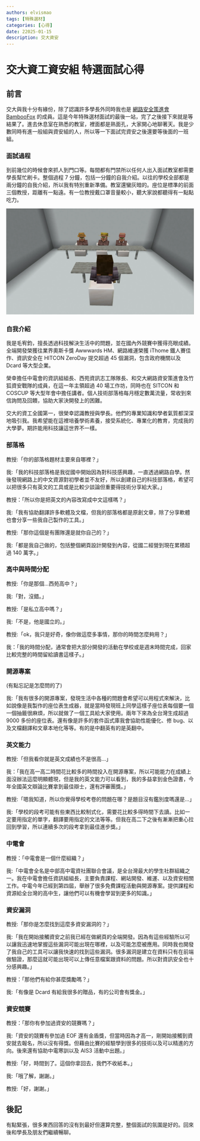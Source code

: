 ```yaml
---
authors: elvismao
tags: [特殊選材]
categories: [心得]
date: 22025-01-15
description: 交大資安
---
```


# 交大資工資安組 特選面試心得

## 前言

交大與我十分有緣份，除了認識許多學長外同時我也是 [網路安全策進會 BambooFox](https://bamboofox.org/) 的成員。這是今年特殊選材面試的最後一站，完了之後接下來就是等結果了。進去休息室在熟悉的教室，裡面都是熟面孔，大家開心地聊著天。我是少數同時有進一般組與資安組的人，所以等一下面試完資安之後還要等後面的一班組。

### 面試過程

到前幾位的時候會來抓人到門口等。每間都有門禁所以任何人出入面試教室都需要學長幫忙刷卡。整個過程 7 分鐘，包括一分鐘的自我介紹。以往的學校全部都是兩分鐘的自我介紹，所以我有特別重新準備。教室還蠻灰暗的。座位是標準的前面三個教授，距離有一點遠。有一位教授戴口罩音量較小，聽大家說都聽得有一點點吃力。

![面試教室示意圖](../srecruit-fcu/room.webp)

### 自我介紹

我是毛宥鈞，擅長透過科技解決生活中的問題，並在國內外競賽中獲得亮眼成績。全端開發榮獲往業界奧斯卡獎 Awwwards HM、網路維運榮獲 iThome 鐵人賽佳作、資訊安全在 HITCON ZeroDay 提交超過 45 個漏洞，包含政府機關以及 Dcard 等大型企業。

榮幸擔任中電會的資訊組組長、西苑資訊志工隊隊長、和交大網路資安策進會及竹狐資安戰隊的成員，在這一年主領超過 40 場工作坊，同時也在 SITCON 和 COSCUP 等大型年會中擔任講者。個人技術部落格每月穩定數萬流量，常收到來信詢問及回饋，協助大家決開發上的困難。

交大的資工全國第一，很榮幸認識教授與學長。他們的專業知識和學者氣質都深深地吸引我。我希望能在這裡培養學術素養，接受系統化、專業化的教育，完成我的大學夢。期許能用科技讓這世界不一樣。

### 部落格

教授:「你的部落格題材主要來自哪裡？」

我:「我的科技部落格是我從國中開始因為對科技感興趣，一直透過網路自學。然後發現網路上的中文資源對初學者並不友好，所以創建自己的科技部落格，希望可以把很多只有英文的工具或是比較少談論但重要得技術分享給大家。」

教授：「所以你是把英文的內容改寫成中文這樣嗎？」

我:「我有協助翻譯許多軟體及文檔，但我的部落格都是原創文章，除了分享軟體也會分享一些我自己製作的工具。」

教授:「那你這個是有團隊還是就你自己的？」

我:「都是我自己做的，包括整個網頁設計開發到內容，從國二經營到現在累積超過 140 萬字。」

### 高中與時間分配

教授:「你是那個...西苑高中？」

我:「對，沒錯。」

教授:「是私立高中嗎？」

我:「不是，他是國立的。」

教授:「ok，我只是好奇，像你做這麼多事情，那你的時間怎麼夠用？」

我：「我的時間分配，通常會把大部分開發的活動在學校或是週末時間完成，回家比較完整的時間留給讀書這樣子。」

### 開源專案

(有點忘記是怎麼問的了)

我:「我有很多的開源專案，發現生活中各種的問題會希望可以用程式來解決，比如說像是我製作的座位表生成器，就是當時發現班上同學這樣子座位表每個要一個一個抽籤很麻煩，所以就做了一個工具給大家使用。兩年下來為全台灣生成超過 9000 多份的座位表。還有像是許多的套件函式庫我會協助性能優化、修 bug、以及文檔翻譯和文章本地化等等。有的是中翻英有的是英翻中。

### 英文能力

教授:「但我看你就是英文成績也不是很高...」

我：「我在高一高二時間花比較多的時間投入在開源專案，所以可能能力在成績上面沒辦法這麼明顯體現，但是我的英文能力可以看到，我的多益拿到金色證書，今年全國英文辯論比賽拿到最佳辯士，還有評審團獎。」

教授:「嗯我知道，所以你覺得學校考卷的問題在哪？是題目沒有鑑別度嗎還是...」

我:「學校的段考可能有些東西比較制式化，需要花比較多得時間下去讀。比如一定要用指定的單字，翻譯要用指定的文法等等。但我在高二下之後有漸漸把重心拉回到學習，所以連續多次的段考拿到最佳進步獎。」

### 中電會

教授：「中電會是一個什麼組織？」

我:「中電會全名是中部高中電資社團聯合會議，是全台灣最大的學生社群組織之一。我在中電會擔任資訊組組長，主要負責課程、網站開發、維運、以及資安相關工作。中電今年已經到第四屆，舉辦了很多免費課程活動與開源專案。提供課程和資源給全台灣的高中生，讓他們可以有機會學習到更多的知識。」

### 資安漏洞

教授:「那你是怎麼找到這麼多資安漏洞的？」

我:「我在開始接觸資安之前我已經在做網頁的全端開發。因為有這些經驗所以可以讓我迅速地掌握這些漏洞可能出現在哪裡，以及可能怎麼被應用。同時我也開發了我自己的工具可以讓我快速的找到這些漏洞。很多漏洞是建立在資料只有在前端做驗證，那麼這就可能出現可以上傳任意檔案跟資料的問題。所以對資訊安全也十分感興趣。」

教授：「那他們有給你甚麼獎勵嗎？」

我:「有像是 Dcard 有給我很多的贈品，有的公司會有獎金。」

### 資安競賽

教授：「那你有參加過資安的競賽嗎？」

我:「資安的競賽有參加過 EOF 還有金盾獎，但當時因為才高一，剛開始接觸到資安就去報名，所以沒有得獎。但藉由比賽的經驗學到很多的技術以及可以精進的方向。後來還有協助中電寒訓以及 AIS3 活動中出題。」

教授:「好，時間到了。這個你拿回去，我們不收紙本。」

我:「哦了解，謝謝。」

教授:「好，謝謝。」

## 後記

有點緊張，很多東西回答的沒有到最好但還算完整，整個面試的氛圍是好的。回來後和學長及朋友們繼續暢聊。
